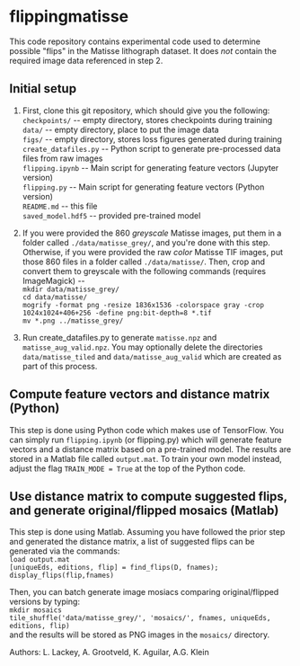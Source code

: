 # flippingmatisse

This code repository contains experimental code used to determine possible "flips" in the Matisse lithograph dataset.  It does *not* contain the required image data referenced in step 2.  

## Initial setup
1. First, clone this git repository, which should give you the following:<br>
    `checkpoints/`         -- empty directory, stores checkpoints during training<br>
    `data/`                -- empty directory, place to put the image data<br>
    `figs/`                -- empty directory, stores loss figures generated during training<br>
    `create_datafiles.py`  -- Python script to generate pre-processed data files from raw images<br>
    `flipping.ipynb`       -- Main script for generating feature vectors (Jupyter version)<br>
    `flipping.py`          -- Main script for generating feature vectors (Python version)<br>
    `README.md`            -- this file<br>
    `saved_model.hdf5`     -- provided pre-trained model<br>

2. If you were provided the 860 *greyscale* Matisse images, put them in a folder called `./data/matisse_grey/`, and you're done with this step.  Otherwise, if you were provided the raw *color* Matisse TIF images, put those 860 files in a folder called `./data/matisse/`.  Then, crop and convert them to greyscale with the following commands (requires ImageMagick) --<br>
`mkdir data/matisse_grey/`<br>
`cd data/matisse/`<br>
`mogrify -format png -resize 1836x1536 -colorspace gray -crop 1024x1024+406+256 -define png:bit-depth=8 *.tif`<br>
`mv *.png ../matisse_grey/`

3. Run create_datafiles.py to generate `matisse.npz` and `matisse_aug_valid.npz`.  You may optionally delete the directories `data/matisse_tiled` and `data/matisse_aug_valid` which are created as part of this process.

## Compute feature vectors and distance matrix (Python)
This step is done using Python code which makes use of TensorFlow.  You can simply run `flipping.ipynb` (or flipping.py) which will generate feature vectors and a distance matrix based on a pre-trained model.  The results are stored in a Matlab file called `output.mat`.  To train your own model instead, adjust the flag `TRAIN_MODE = True` at the top of the Python code. 

## Use distance matrix to compute suggested flips, and generate original/flipped mosaics (Matlab)
This step is done using Matlab.  Assuming you have followed the prior step and generated the distance matrix, a list of suggested flips can be generated via the commands:<br>
`load output.mat`<br>
`[uniqueEds, editions, flip] = find_flips(D, fnames);`<br>
`display_flips(flip,fnames)`<br>

Then, you can batch generate image mosiacs comparing original/flipped versions by typing:<br>
`mkdir mosaics`<br>
`tile_shuffle('data/matisse_grey/', 'mosaics/', fnames, uniqueEds, editions, flip)`<br>
and the results will be stored as PNG images in the `mosaics/` directory.

Authors: L. Lackey, A. Grootveld, K. Aguilar, A.G. Klein
